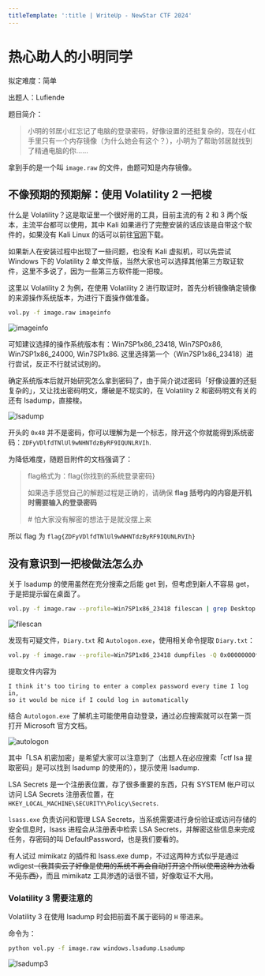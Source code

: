 ```yaml
---
titleTemplate: ':title | WriteUp - NewStar CTF 2024'
---
```

<script setup>
import Container from '@/components/docs/Container.vue'
</script>

# 热心助人的小明同学

<Container type="info">

拟定难度：简单

出题人：Lufiende
</Container>

题目简介：

> 小明的邻居小红忘记了电脑的登录密码，好像设置的还挺复杂的，现在小红手里只有一个内存镜像（为什么她会有这个？），小明为了帮助邻居就找到了精通电脑的你……

拿到手的是一个叫 `image.raw` 的文件，由题可知是内存镜像。

## 不像预期的预期解：使用 Volatility 2 一把梭

什么是 Volatility？这是取证里一个很好用的工具，目前主流的有 2 和 3 两个版本，主流平台都可以使用，其中 Kali 如果进行了完整安装的话应该是自带这个软件的，如果没有 Kali Linux 的话可以前往[官网](https://volatilityfoundation.org/)下载。

如果新人在安装过程中出现了一些问题，也没有 Kali 虚拟机，可以先尝试 Windows 下的 Volatility 2 单文件版，当然大家也可以选择其他第三方取证软件，这里不多说了，因为一些第三方软件能一把梭。

这里以 Volatility 2 为例，在使用 Volatility 2 进行取证时，首先分析镜像确定镜像的来源操作系统版本，为进行下面操作做准备。

```bash
vol.py -f image.raw imageinfo
```

![imageinfo](/assets/images/wp/2024/week2/xiaoming1_1.png)

可知建议选择的操作系统版本有：Win7SP1x86_23418, Win7SP0x86, Win7SP1x86_24000, Win7SP1x86. 这里选择第一个（Win7SP1x86_23418）进行尝试，反正不行就试试别的。

确定系统版本后就开始研究怎么拿到密码了，由于简介说过密码「好像设置的还挺复杂的」，又让找出密码明文，爆破是不现实的，在 Volatility 2 和密码明文有关的还有 lsadump，直接梭。

![lsadump](/assets/images/wp/2024/week2/xiaoming1_2.png)

开头的 `0x48` 并不是密码，你可以理解为是一个标志，除开这个你就能得到系统密码：`ZDFyVDlfdTNlUl9wNHNTdzByRF9IQUNLRVIh`.

为降低难度，随题目附件的文档强调了：

> flag格式为：flag\{你找到的系统登录密码\}
>
> 如果选手感觉自己的解题过程是正确的，请确保 **flag 括号内的内容是开机时需要输入的登录密码**
>
> \# 怕大家没有解密的想法于是就没摆上来

所以 flag 为 `flag{ZDFyVDlfdTNlUl9wNHNTdzByRF9IQUNLRVIh}`

## 没有意识到一把梭做法怎么办

关于 lsadump 的使用虽然在充分搜索之后能 get 到，但考虑到新人不容易 get，于是把提示留在桌面了。

```bash
vol.py -f image.raw --profile=Win7SP1x86_23418 filescan | grep Desktop | grep Users
```

![filescan](/assets/images/wp/2024/week2/xiaoming1_3.png)

发现有可疑文件，`Diary.txt` 和 `Autologon.exe`，使用相关命令提取 `Diary.txt`：

```bash
vol.py -f image.raw --profile=Win7SP1x86_23418 dumpfiles -Q 0x00000000f554bf80 --dump-dir=./
```

提取文件内容为

```plaintext
I think it's too tiring to enter a complex password every time I log in,
so it would be nice if I could log in automatically
```

结合 `Autologon.exe` 了解机主可能使用自动登录，通过必应搜索就可以在第一页打开 Microsoft 官方文档。

![autologon](/assets/images/wp/2024/week2/xiaoming1_4.png)

其中「LSA 机密加密」是希望大家可以注意到了<span data-desc>（出题人在必应搜索「ctf lsa 提取密码」是可以找到 lsadump 的使用的）</span>，提示使用 lsadump.

<Container type="tip">

LSA Secrets 是一个注册表位置，存了很多重要的东西，只有 SYSTEM 帐户可以访问 LSA Secrets 注册表位置，在 `HKEY_LOCAL_MACHINE\SECURITY\Policy\Secrets`.

`lsass.exe` 负责访问和管理 LSA Secrets，当系统需要进行身份验证或访问存储的安全信息时，lsass 进程会从注册表中检索 LSA Secrets，并解密这些信息来完成任务，存密码的叫 DefaultPassword，也是我们要看的。

有人试过 mimikatz 的插件和 lsass.exe dump，不过这两种方式似乎是通过 wdigest<span data-desc><s>（我其实云了好像是使用的系统不再会自动打开这个所以使用这种方法看不见东西）</s></span>，而且 mimikatz 工具渗透的话很不错，好像取证不大用。
</Container>

### Volatility 3 需要注意的

Volatility 3 在使用 lsadump 时会把前面不属于密码的 `H` 带进来。

命令为：

```bash
python vol.py -f image.raw windows.lsadump.Lsadump
```

![lsadump3](/assets/images/wp/2024/week2/xiaoming1_5.png)
